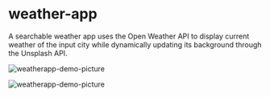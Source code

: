 # weather-app

A searchable weather app uses the Open Weather API to display current weather of the input city while dynamically updating its background through the Unsplash API.

![weatherapp-demo-picture](https://github.com/jywwong/weather-app/assets/119052363/b907d7d5-ef91-4726-a7db-f6feeb96a9e3)

![weatherapp-demo-picture](https://github.com/jywwong/weather-app/assets/119052363/ad57bfd0-ccf0-4427-b472-26ea4f394a39)
